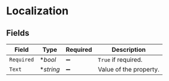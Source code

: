 # Localization


## Fields

| Field                  | Type                   | Required               | Description            |
| ---------------------- | ---------------------- | ---------------------- | ---------------------- |
| `Required`             | **bool*                | :heavy_minus_sign:     | `True` if required.    |
| `Text`                 | **string*              | :heavy_minus_sign:     | Value of the property. |